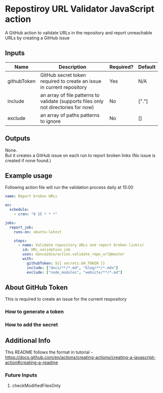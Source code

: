 # Repostiroy URL Validator JavaScript action

A GitHub action to validate URLs in the repository and report unreachable URLs by creating a GitHub issue

## Inputs

| Name        | Description                                                                         | Required? | Default |
| ----------- | ----------------------------------------------------------------------------------- | --------- | ------- |
| githubToken | GitHub secret token required to create an issue in current repository               | Yes       | N/A     |
| include     | an array of file patterns to validate (supports files only not directories for now) | No        | ["."]   |
| exclude     | an array of paths patterns to ignore                                                | No        | []      |

## Outputs

None.  
But it creates a GitHub issue on each run to report broken links (No issue is created if none found.)

## Example usage

Following action file will run the validation process daily at 15:00

```yml
name: Report broken URLs

on:
  schedule:
    - cron: "0 15 * * *"

jobs:
  report_job:
    runs-on: ubuntu-latest

    steps:
      - name: Validate repository URLs and report broken link(s)
        id: URL_validation_job
        uses: dance2die/action.validate_repo_url@master
        with:
          githubToken: ${{ secrets.GH_TOKEN }}
          include: ["docs/**/*.md", "blog/**/*.mdx"]
          exclude: ["node_modules", "website/**/*.md"]
```

## About GitHub Token

This is required to create an issue for the current respository

### How to generate a token

### How to add the secret

## Additional Info

This README follows the format in tutorial - https://docs.github.com/en/actions/creating-actions/creating-a-javascript-action#creating-a-readme

### Future Inputs

1. checkModifiedFilesOnly
